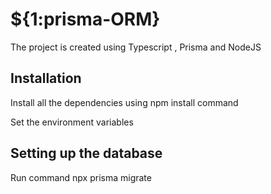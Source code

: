 # ${1:prisma-ORM}
 
The project is created using Typescript , Prisma and NodeJS 
## Installation

Install all the dependencies using npm install command

Set the environment variables

## Setting up the database

Run command npx prisma migrate 



